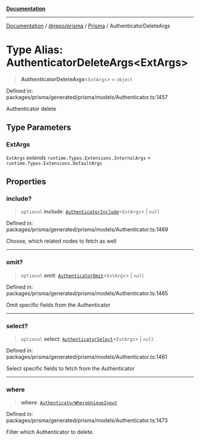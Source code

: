 [**Documentation**](../../../../../README.md)

***

[Documentation](../../../../../README.md) / [@repo/prisma](../../../README.md) / [Prisma](../README.md) / AuthenticatorDeleteArgs

# Type Alias: AuthenticatorDeleteArgs\<ExtArgs\>

> **AuthenticatorDeleteArgs**\<`ExtArgs`\> = `object`

Defined in: packages/prisma/generated/prisma/models/Authenticator.ts:1457

Authenticator delete

## Type Parameters

### ExtArgs

`ExtArgs` *extends* `runtime.Types.Extensions.InternalArgs` = `runtime.Types.Extensions.DefaultArgs`

## Properties

### include?

> `optional` **include**: [`AuthenticatorInclude`](AuthenticatorInclude.md)\<`ExtArgs`\> \| `null`

Defined in: packages/prisma/generated/prisma/models/Authenticator.ts:1469

Choose, which related nodes to fetch as well

***

### omit?

> `optional` **omit**: [`AuthenticatorOmit`](AuthenticatorOmit.md)\<`ExtArgs`\> \| `null`

Defined in: packages/prisma/generated/prisma/models/Authenticator.ts:1465

Omit specific fields from the Authenticator

***

### select?

> `optional` **select**: [`AuthenticatorSelect`](AuthenticatorSelect.md)\<`ExtArgs`\> \| `null`

Defined in: packages/prisma/generated/prisma/models/Authenticator.ts:1461

Select specific fields to fetch from the Authenticator

***

### where

> **where**: [`AuthenticatorWhereUniqueInput`](AuthenticatorWhereUniqueInput.md)

Defined in: packages/prisma/generated/prisma/models/Authenticator.ts:1473

Filter which Authenticator to delete.
